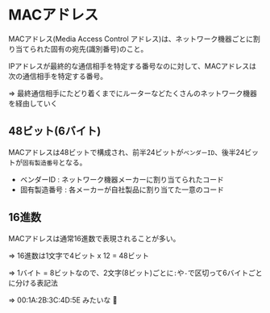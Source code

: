 # MACアドレス

MACアドレス(Media Access Control アドレス)は、ネットワーク機器ごとに割り当てられた固有の宛先(識別番号)のこと。

IPアドレスが最終的な通信相手を特定する番号なのに対して、MACアドレスは次の通信相手を特定する番号。

=> 最終通信相手にたどり着くまでにルーターなどたくさんのネットワーク機器を経由していく

## 48ビット(6バイト)

MACアドレスは48ビットで構成され、前半24ビットが`ベンダーID`、後半24ビットが`固有製造番号`となる。

- ベンダーID : ネットワーク機器メーカーに割り当てられたコード
- 固有製造番号 : 各メーカーが自社製品に割り当てた一意のコード

## 16進数

MACアドレスは通常16進数で表現されることが多い。

=> 16進数は1文字で4ビット x 12 = 48ビット

=> 1バイト = 8ビットなので、2文字(8ビット)ごとに`:`や`-`で区切って6バイトごとに分ける表記法

=> 00:1A:2B:3C:4D:5E みたいな :dog:


